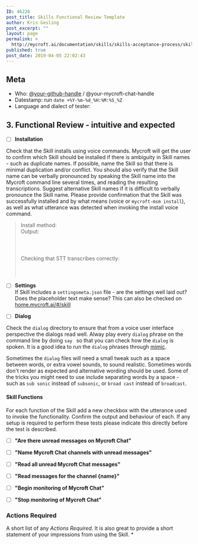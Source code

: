 ```yaml
---
ID: 46228
post_title: Skills Functional Review Template
author: Kris Gesling
post_excerpt: ""
layout: page
permalink: >
  http://mycroft.ai/documentation/skills/skills-acceptance-process/skills-functional-review-template/
published: true
post_date: 2019-04-05 22:02:43
---
```

## Meta  
* Who: [@your-github-handle](https://github.com/your-github-handle) / @your-mycroft-chat-handle  
* Datestamp: run `date +%Y-%m-%d_%H:%M:%S_%Z`  
* Language and dialect of tester:

## 3. Functional Review - intuitive and expected  
- [ ] **Installation**

Check that the Skill installs using voice commands. Mycroft will get the user to confirm which Skill should be installed if there is ambiguity in Skill names - such as duplicate names. If possible, name the Skill so that there is minimal duplication and/or conflict. You should also verify that the Skill name can be verbally pronounced by speaking the Skill name into the Mycroft command line several times, and reading the resulting transcriptions. Suggest alternative Skill names if it is difficult to verbally pronounce the Skill name. Please provide confirmation that the Skill was successfully installed and by what means (voice or `mycroft-msm install`), as well as what utterance was detected when invoking the install voice command.

> Install method:  
> Output:  
> ```  
>  
>  
> ```  
>  
> Checking that STT transcribes correctly:  
> ```  
>  
>  
> ```

- [ ] **Settings**  
If Skill includes a `settingsmeta.json` file - are the settings well laid out? Does the placeholder text make sense? This can also be checked on [home.mycroft.ai/#/skill](https://home.mycroft.ai/#/skill)

>

- [ ] **Dialog**

Check the `dialog` directory to ensure that from a voice user interface perspective the dialogs read well. Alway play every `dialog` phrase on the command line by doing `say ` so that you can check how the `dialog` is spoken. It is a good idea to run the `dialog` phrases through [mimic](https://mycroft.ai/documentation/mimic/).

Sometimes the `dialog` files will need a small tweak such as a space between words, or extra vowel sounds, to sound realistic. Sometimes words don't render as expected and alternative wording should be used. Some of the tricks you might need to use include separating words by a space - such as `sub sonic` instead of `subsonic`, or `broad cast` instead of `broadcast`.

>

#### Skill Functions  
For each function of the Skill add a new checkbox with the utterance used to invoke the functionality. Confirm the output and behaviour of each. If any setup is required to perform these tests please indicate this directly before the test is described.

- [ ] **"Are there unread messages on Mycroft Chat"**

>

- [ ] **"Name Mycroft Chat channels with unread messages"**

>

- [ ] **"Read all unread Mycroft Chat messages"**

>

- [ ] **"Read messages for the channel {name}"**

>

- [ ] **"Begin monitoring of Mycroft Chat"**

>

- [ ] **"Stop monitoring of Mycroft Chat"**

>

### Actions Required
A short list of any _Actions Required_. It is also great to provide a short statement of your impressions from using the Skill.
*